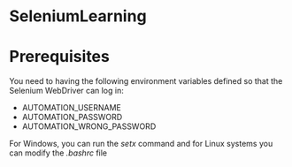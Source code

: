 # SeleniumLearning
# Prerequisites
You need to having the following environment variables defined so that the Selenium WebDriver can log in:
* AUTOMATION_USERNAME
* AUTOMATION_PASSWORD
* AUTOMATION_WRONG_PASSWORD

For Windows, you can run the *setx* command and for Linux systems you can modify the *.bashrc* file

